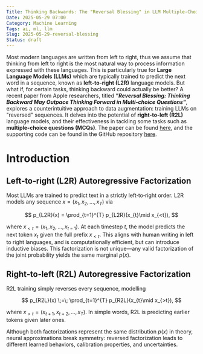 ```yaml
---
Title: Thinking Backwards: The "Reversal Blessing" in LLM Multiple-Choice Reasoning
Date: 2025-05-29 07:00
Category: Machine Learning
Tags: ai, ml, llm
Slug: 2025-05-29-reversal-blessing
Status: draft
---
```


Most modern languages are written from left to right, thus we assume that thinking from left to right is the most natural way to process information expressed with these languages. This is particularly true for **Large Language Models (LLMs)** which are typically trained to predict the next word in a sequence, known as **left-to-right (L2R)** language models. But what if, for certain tasks, thinking backward could actually be better? A recent paper from Apple researchers, titled **_"Reversal Blessing: Thinking Backward May Outpace Thinking Forward in Multi-choice Questions"_**, explores a counterintuitive approach to data augmentation: training LLMs on "reversed" sequences. It delves into the potential of **right-to-left (R2L)** language models, and their effectiveness in tackling some tasks such as **multiple-choice questions (MCQs)**. The paper can be found [here](https://arxiv.org/abs/2502.18435v2), and the supporting code can be found in the GitHub repository [here](https://github.com/apple/ml-reversal-blessing?tab=readme-ov-file).

# Introduction

## Left‐to‐right (L2R) Autoregressive Factorization

Most LLMs are trained to predict text in a strictly left‐to‐right order. L2R models any sequence $x = (x_1, x_2, ..., x_T)$ via

$$
p_{L2R}(x) = \prod_{t=1}^{T} p_{L2R}(x_{t}\mid x_{<t}),
$$

where $x_{<t} = (x_{1}, x_{2}, ..., x_{t-1})$. At each timestep $t$, the model predicts the next token $x_t$ given the full prefix $x_{<t}.$ This aligns with human writing in left to right languages, and is computationally efficient, but can introduce inductive biases. This factorization is not unique—any valid factorization of the joint probability yields the same marginal $p(x)$.

## Right‐to‐left (R2L) Autoregressive Factorization

R2L training simply reverses every sequence, modelling

$$
p_{R2L}(x) \;=\; \prod_{t=1}^{T} p_{R2L}(x_{t}\mid x_{>t}),
$$

where $x_{>t} = (x_{t+1}, x_{t+2}, ..., x_T)$. In simple words, R2L is predicting earlier tokens given later ones. 

Although both factorizations represent the same distribution $p(x)$ in theory, neural approximations break symmetry: reversed factorization leads to different learned behaviors, calibration properties, and uncertainties.
